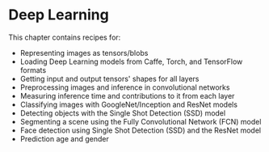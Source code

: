 # Deep Learning

This chapter contains recipes for:

* Representing images as tensors/blobs 
* Loading Deep Learning models from Caffe, Torch, and TensorFlow formats 
* Getting input and output tensors' shapes for all layers 
* Preprocessing images and inference in convolutional networks 
* Measuring inference time and contributions to it from each layer 
* Classifying images with GoogleNet/Inception and ResNet models 
* Detecting objects with the Single Shot Detection (SSD) model 
* Segmenting a scene using the Fully Convolutional Network (FCN) model 
* Face detection using Single Shot Detection (SSD) and the ResNet model 
* Prediction age and gender
